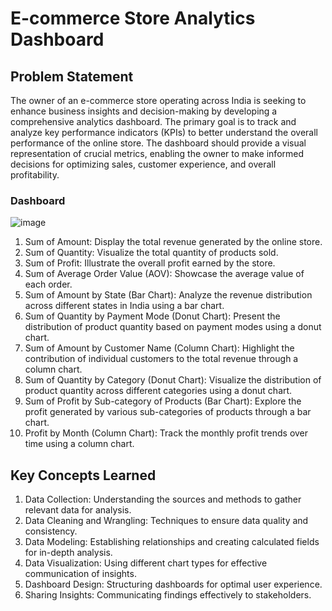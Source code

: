 # E-commerce Store Analytics Dashboard

## Problem Statement

The owner of an e-commerce store operating across India is seeking to enhance business insights and decision-making by developing a comprehensive analytics dashboard. The primary goal is to track and analyze key performance indicators (KPIs) to better understand the overall performance of the online store. The dashboard should provide a visual representation of crucial metrics, enabling the owner to make informed decisions for optimizing sales, customer experience, and overall profitability.

### Dashboard

![image](https://github.com/tanv99/EccomerceSalesDashboard/assets/47503747/1cc15c24-c247-4561-b3fb-45f942e68120)

1. Sum of Amount: Display the total revenue generated by the online store.
2. Sum of Quantity: Visualize the total quantity of products sold.
3. Sum of Profit: Illustrate the overall profit earned by the store.
4. Sum of Average Order Value (AOV): Showcase the average value of each order.
5. Sum of Amount by State (Bar Chart): Analyze the revenue distribution across different states in India using a bar chart.
6. Sum of Quantity by Payment Mode (Donut Chart): Present the distribution of product quantity based on payment modes using a donut chart.
7. Sum of Amount by Customer Name (Column Chart): Highlight the contribution of individual customers to the total revenue through a column chart.
8. Sum of Quantity by Category (Donut Chart): Visualize the distribution of product quantity across different categories using a donut chart.
9. Sum of Profit by Sub-category of Products (Bar Chart): Explore the profit generated by various sub-categories of products through a bar chart.
10. Profit by Month (Column Chart): Track the monthly profit trends over time using a column chart.

## Key Concepts Learned

1. Data Collection: Understanding the sources and methods to gather relevant data for analysis.
2. Data Cleaning and Wrangling: Techniques to ensure data quality and consistency.
3. Data Modeling: Establishing relationships and creating calculated fields for in-depth analysis.
4. Data Visualization: Using different chart types for effective communication of insights.
5. Dashboard Design: Structuring dashboards for optimal user experience.
6. Sharing Insights: Communicating findings effectively to stakeholders.



